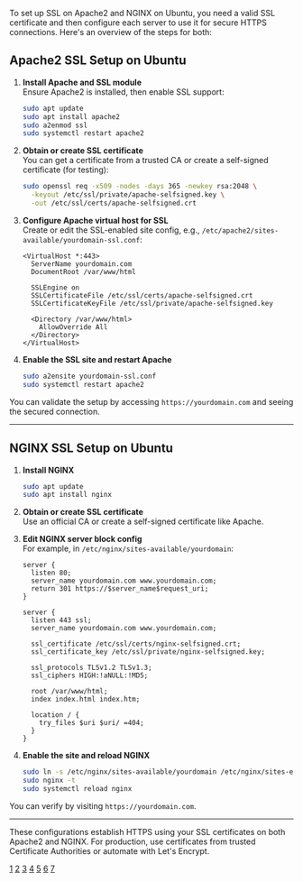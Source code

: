 To set up SSL on Apache2 and NGINX on Ubuntu, you need a valid SSL certificate and then configure each server to use it for
secure HTTPS connections. Here's an overview of the steps for both:

## Apache2 SSL Setup on Ubuntu

1. **Install Apache and SSL module**  
   Ensure Apache2 is installed, then enable SSL support:

   ```bash
   sudo apt update
   sudo apt install apache2
   sudo a2enmod ssl
   sudo systemctl restart apache2
   ```

2. **Obtain or create SSL certificate**  
   You can get a certificate from a trusted CA or create a self-signed certificate (for testing):

   ```bash
   sudo openssl req -x509 -nodes -days 365 -newkey rsa:2048 \
     -keyout /etc/ssl/private/apache-selfsigned.key \
     -out /etc/ssl/certs/apache-selfsigned.crt
   ```

3. **Configure Apache virtual host for SSL**  
   Create or edit the SSL-enabled site config, e.g., `/etc/apache2/sites-available/yourdomain-ssl.conf`:

   ```
   <VirtualHost *:443>
     ServerName yourdomain.com
     DocumentRoot /var/www/html

     SSLEngine on
     SSLCertificateFile /etc/ssl/certs/apache-selfsigned.crt
     SSLCertificateKeyFile /etc/ssl/private/apache-selfsigned.key

     <Directory /var/www/html>
       AllowOverride All
     </Directory>
   </VirtualHost>
   ```

4. **Enable the SSL site and restart Apache**
   ```bash
   sudo a2ensite yourdomain-ssl.conf
   sudo systemctl restart apache2
   ```

You can validate the setup by accessing `https://yourdomain.com` and seeing the secured connection.

---

## NGINX SSL Setup on Ubuntu

1. **Install NGINX**

   ```bash
   sudo apt update
   sudo apt install nginx
   ```

2. **Obtain or create SSL certificate**  
   Use an official CA or create a self-signed certificate like Apache.

3. **Edit NGINX server block config**  
   For example, in `/etc/nginx/sites-available/yourdomain`:

   ```
   server {
     listen 80;
     server_name yourdomain.com www.yourdomain.com;
     return 301 https://$server_name$request_uri;
   }

   server {
     listen 443 ssl;
     server_name yourdomain.com www.yourdomain.com;

     ssl_certificate /etc/ssl/certs/nginx-selfsigned.crt;
     ssl_certificate_key /etc/ssl/private/nginx-selfsigned.key;

     ssl_protocols TLSv1.2 TLSv1.3;
     ssl_ciphers HIGH:!aNULL:!MD5;

     root /var/www/html;
     index index.html index.htm;

     location / {
       try_files $uri $uri/ =404;
     }
   }
   ```

4. **Enable the site and reload NGINX**
   ```bash
   sudo ln -s /etc/nginx/sites-available/yourdomain /etc/nginx/sites-enabled/
   sudo nginx -t
   sudo systemctl reload nginx
   ```

You can verify by visiting `https://yourdomain.com`.

---

These configurations establish HTTPS using your SSL certificates on both Apache2 and NGINX. For production, use certificates
from trusted Certificate Authorities or automate with Let's Encrypt.

[1](https://certpanel.com/resources/how-to-install-configure-ssl-certificate-on-apache2-web-server-ubuntu/)
[2](https://www.rosehosting.com/blog/how-to-enable-https-protocol-with-apache-2-on-ubuntu-20-04/)
[3](https://knowledge.digicert.com/tutorials/create-csr-and-install-ssl-certificate-on-ubuntu-server-with-apache2-using-openssl)
[4](https://www.digitalocean.com/community/tutorials/how-to-create-a-self-signed-ssl-certificate-for-apache-in-ubuntu-18-04)
[5](https://www.namecheap.com/support/knowledgebase/article.aspx/10314/33/ssl-certificate-installation-on-apache2-debian-ubuntu/)
[6](https://www.youtube.com/watch?v=Mlcde4fH-Gg) [7](https://httpd.apache.org/docs/2.4/ssl/ssl_howto.html)
